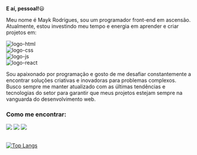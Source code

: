 <strong>E aí, pessoal!</strong>:smiley:

Meu nome é Mayk Rodrigues, sou um programador front-end em ascensão. Atualmente, estou investindo meu tempo e energia em aprender e criar projetos em:<br> 

<img src="https://img.shields.io/badge/HTML5-E34F26?style=for-the-badge&logo=html5&logoColor=white" alt="logo-html"><br>
<img src="https://img.shields.io/badge/CSS3-1572B6?style=for-the-badge&logo=css3&logoColor=white" alt="logo-css"><br>
<img src="https://img.shields.io/badge/JavaScript-323330?style=for-the-badge&logo=javascript&logoColor=F7DF1E" alt="logo-js"><br>
<img src="https://img.shields.io/badge/React-20232A?style=for-the-badge&logo=react&logoColor=61DAFB" alt="logo-react">


Sou apaixonado por programação e gosto de me desafiar constantemente a encontrar soluções criativas e inovadoras para problemas complexos. Busco sempre me manter atualizado com as últimas tendências e tecnologias do setor para garantir que meus projetos estejam sempre na vanguarda do desenvolvimento web.<br>

<h3>Como me encontrar:</h3>

<a href="https://www.linkedin.com/in/mayk-rodrigues-564567205/" target="_blank"> <img src="https://img.shields.io/badge/LinkedIn-0077B5?style=for-the-badge&logo=linkedin&logoColor=white"></a>
<a href="https://www.instagram.com/mayk_23rodrigues/" target="_blank"> <img src="https://img.shields.io/badge/Instagram-E4405F?style=for-the-badge&logo=instagram&logoColor=white"></a>
<a href="https://wa.me/5511943876824" target="_blank"> <img src="https://img.shields.io/badge/WhatsApp-25D366?style=for-the-badge&logo=whatsapp&logoColor=white"></a>
<br>
<br>



[![Top Langs](https://github-readme-stats.vercel.app/api/top-langs/?username=anuraghazra)](https://github.com/anuraghazra/github-readme-stats)




